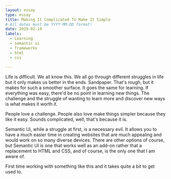 ```yaml
---
layout: essay
type: essay
title: Making It Complicated To Make It Simple
# All dates must be YYYY-MM-DD format!
date: 2019-02-19
labels:
  - Learning
  - semantic ui
  - frameworks
  - html
  - css
  
---
```


Life is difficult. We all know this. We all go through different struggles in life but it only makes us better in the ends. Sandpaper. That's rough, but it makes for such a smoother surface. It goes the same for learning. If everything was easy, there'd be no point in learning new things. The challenge and the struggle of wanting to learn more and discover new ways is what makes it worth it. 

People love a challenge. People also love make things simpler because they like it easy. Sounds complicated, well, that's because it is. 

Semantic Ui, while a struggle at first, is a necessary evil. It allows you to have a much easier time in creating websites that are much appealing and would work on so many diverse devices. There are other options of course, but Semantic UI is one that works well as an add-on rather that a replacement to HTML and CSS, and of course, is the only one that I am aware of. 

First time working with something like this and it takes quite a bit to get used to. 
